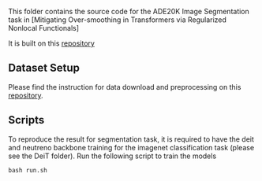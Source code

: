 This folder contains the source code for the ADE20K Image Segmentation task in [Mitigating Over-smoothing in Transformers via Regularized Nonlocal Functionals]

It is built on this [repository](https://github.com/rstrudel/segmenter)

## Dataset Setup

Please find the instruction for data download and preprocessing on this [repository](https://github.com/rstrudel/segmenter).

## Scripts
To reproduce the result for segmentation task, it is required to have the deit and neutreno backbone training for the imagenet classification task (please see the DeiT folder).
Run the following script to train the models
  ```angular2html
  bash run.sh
  ```